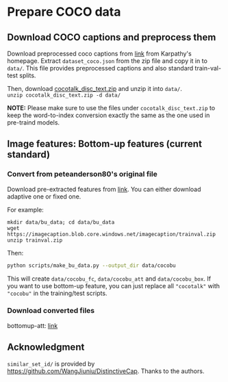 <!-- # Prepare data -->

<!-- Note: every preprocessed file or preextracted features can be found in [link](https://drive.google.com/open?id=1eCdz62FAVCGogOuNhy87Nmlo5_I0sH2J). -->

# Prepare COCO data

## Download COCO captions and preprocess them

Download preprocessed coco captions from [link](http://cs.stanford.edu/people/karpathy/deepimagesent/caption_datasets.zip) from Karpathy's homepage. Extract `dataset_coco.json` from the zip file and copy it in to `data/`. This file provides preprocessed captions and also standard train-val-test splits.

Then, download [cocotalk_disc_text.zip](https://drive.google.com/file/d/12LY3FzL_zYHDUzp_pez9fvtA3LaATCZL/view?usp=sharing) and unzip it into `data/`.  
`unzip cocotalk_disc_text.zip -d data/`

**NOTE:** Please make sure to use the files under `cocotalk_disc_text.zip` to keep the word-to-index conversion exactly the same as the one used in pre-traind models.

<!-- Then do:

```bash
$ python scripts/prepro_labels.py --input_json data/dataset_coco.json --output_json data/cocotalk.json --output_h5 data/cocotalk
```

`prepro_labels.py` will map all words that occur <= 5 times to a special `UNK` token, and create a vocabulary for all the remaining words. The image information and vocabulary are dumped into `data/cocotalk.json` and discretized caption data are dumped into `data/cocotalk_label.h5`. -->

<!-- ### Image features option 1: Resnet features

#### Download COCO dataset and pre-extract the image features(if you want to extract your self)

Download pretrained resnet models. The models can be downloaded from [here](https://drive.google.com/open?id=0B7fNdx_jAqhtbVYzOURMdDNHSGM), and should be placed in `data/imagenet_weights`.

Download the coco images from [link](http://mscoco.org/dataset/#download). We need 2014 training images and 2014 val. images. You should put the `train2014/` and `val2014/` in the same directory, denoted as `$IMAGE_ROOT`.

Then:

```
$ python scripts/prepro_feats.py --input_json data/dataset_coco.json --output_dir data/cocotalk --images_root $IMAGE_ROOT
```


`prepro_feats.py` extract the resnet101 features (both fc feature and last conv feature) of each image. The features are saved in `data/cocotalk_fc` and `data/cocotalk_att`, and resulting files are about 200GB.

(Check the prepro scripts for more options, like other resnet models or other attention sizes.)

**Warning**: the prepro script will fail with the default MSCOCO data because one of their images is corrupted. See [this issue](https://github.com/karpathy/neuraltalk2/issues/4) for the fix, it involves manually replacing one image in the dataset.

#### Download preextracted features

To skip the preprocessing, you can download and decompress `cocotalk_att.tar` and `cocotalk_fc.tar` from the link provided at the beginning.) -->

## Image features: Bottom-up features (current standard)

### Convert from peteanderson80's original file

Download pre-extracted features from [link](https://github.com/peteanderson80/bottom-up-attention). You can either download adaptive one or fixed one.

For example:
```
mkdir data/bu_data; cd data/bu_data
wget https://imagecaption.blob.core.windows.net/imagecaption/trainval.zip
unzip trainval.zip
```

Then:

```bash
python scripts/make_bu_data.py --output_dir data/cocobu
```

This will create `data/cocobu_fc`, `data/cocobu_att` and `data/cocobu_box`. If you want to use bottom-up feature, you can just replace all `"cocotalk"` with `"cocobu"` in the training/test scripts.

### Download converted files

bottomup-att: [link](https://drive.google.com/file/d/1hun0tsel34aXO4CYyTRIvHJkcbZHwjrD/view?usp=sharing)

## Acknowledgment

`similar_set_id/` is provided by https://github.com/WangJiuniu/DistinctiveCap.
Thanks to the authors.

<!-- ### Image features option 3:  Vilbert 12 in 1 features.
In vilbert-12-in-1, the image features used is similar to the original bottom-up feature but with a model with renext152 backbone.

Here is the link of the converted lmdb(More compressed than the original one provided by jiasen):

[https://drive.google.com/file/d/1Gjo9Xs7qrjah2TQs0-joEWi8HabCkuQp/view?usp=sharing](https://drive.google.com/file/d/1Gjo9Xs7qrjah2TQs0-joEWi8HabCkuQp/view?usp=sharing)

## Flickr30k.

It's similar.

```
python scripts/prepro_labels.py --input_json data/dataset_flickr30k.json --output_json data/f30ktalk.json --output_h5 data/f30ktalk

python scripts/prepro_ngrams.py --input_json data/dataset_flickr30k.json --dict_json data/f30ktalk.json --output_pkl data/f30k-train --split train
```

This is to generate the coco-like annotation file for evaluation using coco-caption.

```
python scripts/prepro_reference_json.py --input_json data/dataset_flickr30k.json --output_json data/f30k_captions4eval.json
```

### Feature extraction

For resnet feature, you can do the same thing as COCO.

For bottom-up feature, you can download from [link](https://github.com/kuanghuei/SCAN)

`wget https://scanproject.blob.core.windows.net/scan-data/data.zip`

and then convert to a pth file using the following script:

```
import numpy as np
import os
import torch
from tqdm import tqdm

out = {}
def transform(id_file, feat_file):
  ids = open(id_file, 'r').readlines()
  ids = [_.strip('\n') for _ in ids]
  feats = np.load(feat_file)
  assert feats.shape[0] == len(ids)
  for _id, _feat in tqdm(zip(ids, feats)):
    out[str(_id)] = _feat

transform('dev_ids.txt', 'dev_ims.npy')
transform('train_ids.txt', 'train_ims.npy')
transform('test_ids.txt', 'test_ims.npy')

torch.save(out, 'f30kbu_att.pth')
``` -->